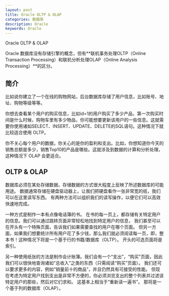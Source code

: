```yaml
---
layout: post
title: Oracle OLTP & OLAP
categories: 数据库
description: Oracle
keywords: Oracle
---
```


Oracle OLTP & OLAP

Oracle 数据库没有存储引擎的概念，但有**联机事务处理OLTP（Online Transaction Processing）和联机分析处理OLAP（Online Analysis Processing）**的区分。

## 简介

比如说你建立了一个在线的购物网站，后台数据库存储了用户信息，比如账号、地址、购物等级等等。

你想去查看某个用户的购买信息，比如id=1的用户购买了多少产品，第一次购买时间是什么时候，购物车里有多少物品，你可能想要更新该用户的一些信息。这就需要你使用诸如SELECT、INSERT、UPDATE、DELETE的SQL语句。这种情况下就比较适合使用 OLTP。

你不关心每个用户的数据，你关心的是你的盈利和支出。比如，你想知道你今天的销售总额是多少，销售Top10的产品是哪些。这就涉及到数据的计算和分析处理，这种情况下 OLAP 会更适合。

## OLTP & OLAP

数据库必须在某处存储数据。存储数据的方式很大程度上反映了所述数据库的可能用途。 数据通常存储在硬盘驱动器上，让我们把硬盘看作一张非常宽的纸，我们可以在这里读写东西。 有两种方法可以组织我们的读写操作，以便它们可以高效快速地完成。

一种方式是制作一本有点像电话簿的书。 在书的每一页上，都存储有关特定用户的信息。我们可以通过跳转页面非常轻松地找到特定用户的信息， 我们甚至可以在开头有一个特殊页面，告诉我们如果需要查找的用户在哪个页面。 但另一方面，如果我们想要统计所有用户花了多少钱，那么我们就必须阅读每一页，即，整本书！这种情况下将是一个基于行的书籍/数据库（OLTP）。 开头的可选页面将是索引。

另一种使用纸张的方法是制作会计账簿。我们会有一个“支出”，“购买”页面，因此我们可以很快地查询诸如“总收入”之类的东西（只需阅读“购买”页面）。 我们还可以要求更多的内容，例如“销量前十的商品”，并且仍然具有可接受的性能。 但现在考虑为特定用户找到支出是非常不方便的，你必须浏览支出的整个列表并过滤该特定用户的那些，然后对它们求和。 这基本上相当于“重新读一遍书”。 那将是一个基于列的数据库（OLAP）。
